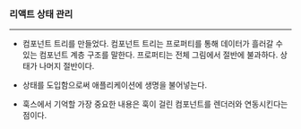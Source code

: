### 리액트 상태 관리
---
- 컴포넌트 트리를 만들었다. 컴포넌트 트리는 프로퍼티를 통해 데이터가 흘러갈 수 있는 컴포넌트 계층 구조를 말한다. 프로퍼티는 전체 그림에서 절반에 불과하다. 상태가 나머지 절반이다. 
- 상태를 도입함으로써 애플리케이션에 생명을 불어넣는다.

- 훅스에서 기억할 가장 중요한 내용은 훅이 걸린 컴포넌트를 렌더러와 연동시킨다는 점이다. 